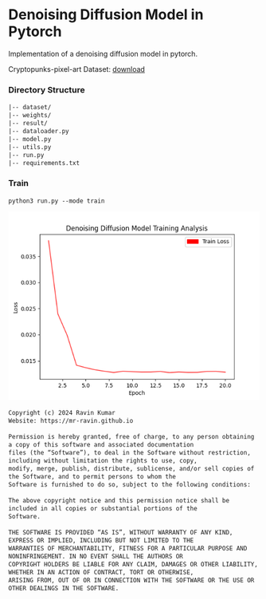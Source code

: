 # Denoising Diffusion Model in Pytorch
Implementation of a denoising diffusion model in pytorch.

Cryptopunks-pixel-art Dataset: [download](https://www.kaggle.com/datasets/chwasiq0569/cryptopunks-pixel-art-dataset) 

### Directory Structure
```
|-- dataset/
|-- weights/
|-- result/
|-- dataloader.py
|-- model.py
|-- utils.py
|-- run.py
|-- requirements.txt
```

### Train
```
python3 run.py --mode train
```

![train image](https://github.com/mr-ravin/GenAI-Diffusion-model-pytorch/blob/main/result/training_analysis.png?raw=true)

```
Copyright (c) 2024 Ravin Kumar
Website: https://mr-ravin.github.io

Permission is hereby granted, free of charge, to any person obtaining a copy of this software and associated documentation 
files (the “Software”), to deal in the Software without restriction, including without limitation the rights to use, copy, 
modify, merge, publish, distribute, sublicense, and/or sell copies of the Software, and to permit persons to whom the 
Software is furnished to do so, subject to the following conditions:

The above copyright notice and this permission notice shall be included in all copies or substantial portions of the 
Software.

THE SOFTWARE IS PROVIDED “AS IS”, WITHOUT WARRANTY OF ANY KIND, EXPRESS OR IMPLIED, INCLUDING BUT NOT LIMITED TO THE 
WARRANTIES OF MERCHANTABILITY, FITNESS FOR A PARTICULAR PURPOSE AND NONINFRINGEMENT. IN NO EVENT SHALL THE AUTHORS OR 
COPYRIGHT HOLDERS BE LIABLE FOR ANY CLAIM, DAMAGES OR OTHER LIABILITY, WHETHER IN AN ACTION OF CONTRACT, TORT OR OTHERWISE, 
ARISING FROM, OUT OF OR IN CONNECTION WITH THE SOFTWARE OR THE USE OR OTHER DEALINGS IN THE SOFTWARE.
```
